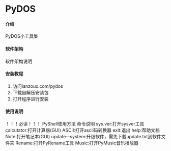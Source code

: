 # PyDOS

#### 介绍
PyDOS小工具集

#### 软件架构
软件架构说明


#### 安装教程

1.  访问lanzoux.com/pydos
2.  下载自解压安装包
3.  打开程序进行安装

#### 使用说明

！！！必读！！！
PyShell使用方法
命令说明
sys.ver:打开sysver工具
calcutator:打开计算器(GUI)
ASCII:打开ascii码转换器
exit:退出
help:帮助文档
Note:打开笔记本(GUI)
update--system:升级软件，需先下载update.txt到软件文件夹
Rename:打开PyRename工具
Music:打开PyMusic音乐播放器
